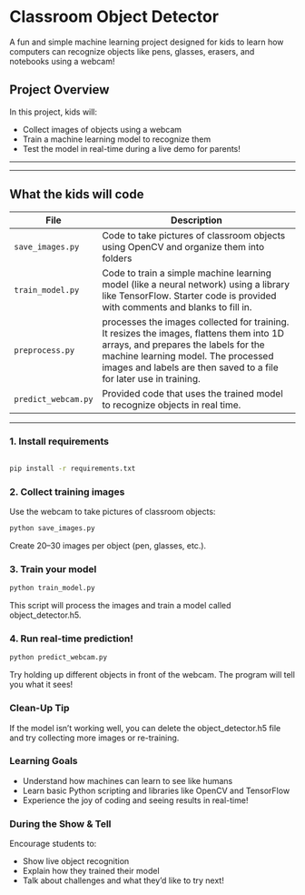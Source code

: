 # Classroom Object Detector

A fun and simple machine learning project designed for kids to learn how computers can recognize objects like pens, glasses, erasers, and notebooks using a webcam!

## Project Overview

In this project, kids will:
- Collect images of objects using a webcam
- Train a machine learning model to recognize them
- Test the model in real-time during a live demo for parents!

---


---

## What the kids will code

| File             | Description |
|------------------|-------------|
| `save_images.py` | Code to take pictures of classroom objects using OpenCV and organize them into folders
| `train_model.py` | Code to train a simple machine learning model (like a neural network) using a library like TensorFlow. Starter code is provided with comments and blanks to fill in.
| `preprocess.py` | processes the images collected for training. It resizes the images, flattens them into 1D arrays, and prepares the labels for the machine learning model. The processed images and labels are then saved to a file for later use in training.
| `predict_webcam.py` | Provided code that uses the trained model to recognize objects in real time. |


---

### 1. Install requirements

```bash

pip install -r requirements.txt


```

### 2. Collect training images
Use the webcam to take pictures of classroom objects:

```bash
python save_images.py
```
Create 20–30 images per object (pen, glasses, etc.).

### 3. Train your model
```bash
python train_model.py
```
This script will process the images and train a model called object_detector.h5.

### 4. Run real-time prediction!
```bash
python predict_webcam.py
```

Try holding up different objects in front of the webcam. The program will tell you what it sees!

### Clean-Up Tip
If the model isn’t working well, you can delete the object_detector.h5 file and try collecting more images or re-training.

### Learning Goals
 - Understand how machines can learn to see like humans
 - Learn basic Python scripting and libraries like OpenCV and TensorFlow
 - Experience the joy of coding and seeing results in real-time!

### During the Show & Tell
Encourage students to:
 - Show live object recognition
 - Explain how they trained their model
 - Talk about challenges and what they’d like to try next!
